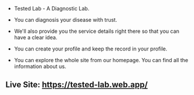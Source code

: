 
- Tested Lab - A Diagnostic Lab.

- You can diagnosis your disease with trust.

- We'll also provide you the service details right there so that you can have a clear idea. 

- You can create your profile and keep the record in your profile.

- You can explore the whole site from our homepage. You can find all the information about us.


## Live Site: https://tested-lab.web.app/ ##